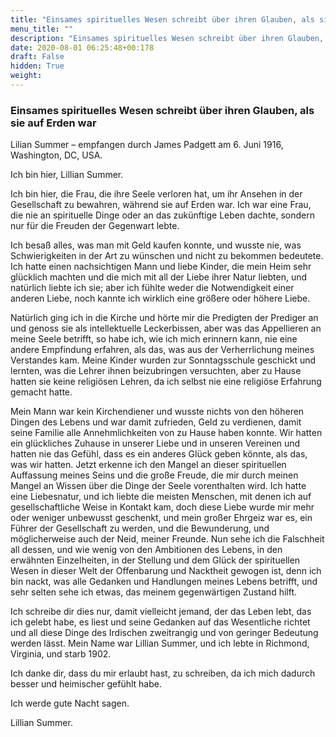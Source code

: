 ```yaml
---
title: "Einsames spirituelles Wesen schreibt über ihren Glauben, als sie auf Erden war"
menu_title: ""
description: "Einsames spirituelles Wesen schreibt über ihren Glauben, als sie auf Erden war"
date: 2020-08-01 06:25:48+00:178
draft: False
hidden: True
weight:
---
```

### Einsames spirituelles Wesen schreibt über ihren Glauben, als sie auf Erden war

Lilian Summer – empfangen durch James Padgett am 6. Juni 1916, Washington, DC, USA.

Ich bin hier, Lillian Summer.

Ich bin hier, die Frau, die ihre Seele verloren hat, um ihr Ansehen in der Gesellschaft zu bewahren, während sie auf Erden war. Ich war eine Frau, die nie an spirituelle Dinge oder an das zukünftige Leben dachte, sondern nur für die Freuden der Gegenwart lebte.

Ich besaß alles, was man mit Geld kaufen konnte, und wusste nie, was Schwierigkeiten in der Art zu wünschen und nicht zu bekommen bedeutete. Ich hatte einen nachsichtigen Mann und liebe Kinder, die mein Heim sehr glücklich machten und die mich mit all der Liebe ihrer Natur liebten, und natürlich liebte ich sie; aber ich fühlte weder die Notwendigkeit einer anderen Liebe, noch kannte ich wirklich eine größere oder höhere Liebe.

Natürlich ging ich in die Kirche und hörte mir die Predigten der Prediger an und genoss sie als intellektuelle Leckerbissen, aber was das Appellieren an meine Seele betrifft, so habe ich, wie ich mich erinnern kann, nie eine andere Empfindung erfahren, als das, was aus der Verherrlichung meines Verstandes kam. Meine Kinder wurden zur Sonntagsschule geschickt und lernten, was die Lehrer ihnen beizubringen versuchten, aber zu Hause hatten sie keine religiösen Lehren, da ich selbst nie eine religiöse Erfahrung gemacht hatte.

Mein Mann war kein Kirchendiener und wusste nichts von den höheren Dingen des Lebens und war damit zufrieden, Geld zu verdienen, damit seine Familie alle Annehmlichkeiten von zu Hause haben konnte. Wir hatten ein glückliches Zuhause in unserer Liebe und in unseren Vereinen und hatten nie das Gefühl, dass es ein anderes Glück geben könnte, als das, was wir hatten. Jetzt erkenne ich den Mangel an dieser spirituellen Auffassung meines Seins und die große Freude, die mir durch meinen Mangel an Wissen über die Dinge der Seele vorenthalten wird. Ich hatte eine Liebesnatur, und ich liebte die meisten Menschen, mit denen ich auf gesellschaftliche Weise in Kontakt kam, doch diese Liebe wurde mir mehr oder weniger unbewusst geschenkt, und mein großer Ehrgeiz war es, ein Führer der Gesellschaft zu werden, und die Bewunderung, und möglicherweise auch der Neid, meiner Freunde. Nun sehe ich die Falschheit all dessen, und wie wenig von den Ambitionen des Lebens, in den erwähnten Einzelheiten, in der Stellung und dem Glück der spirituellen Wesen in dieser Welt der Offenbarung und Nacktheit gewogen ist, denn ich bin nackt, was alle Gedanken und Handlungen meines Lebens betrifft, und sehr selten sehe ich etwas, das meinem gegenwärtigen Zustand hilft.

Ich schreibe dir dies nur, damit vielleicht jemand, der das Leben lebt, das ich gelebt habe, es liest und seine Gedanken auf das Wesentliche richtet und all diese Dinge des Irdischen zweitrangig und von geringer Bedeutung werden lässt. Mein Name war Lillian Summer, und ich lebte in Richmond, Virginia, und starb 1902.

Ich danke dir, dass du mir erlaubt hast, zu schreiben, da ich mich dadurch besser und heimischer gefühlt habe.

Ich werde gute Nacht sagen.

Lillian Summer.   
